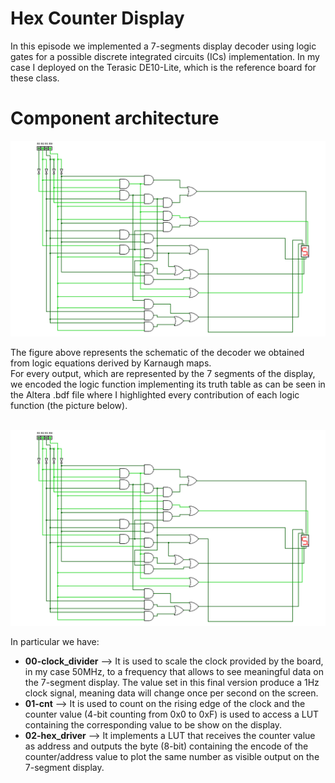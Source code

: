 
# Hex Counter Display

In this episode we implemented a 7-segments display decoder using logic gates for a possible discrete integrated circuits (ICs) implementation. In my case I deployed on the Terasic DE10-Lite, which is the reference board for these class.


# Component architecture
<p align="center">
  <img src="seven_seg_dec.png" width="800" title="Component architecture">
</p>
The figure above represents the schematic of the decoder we obtained from logic equations derived by Karnaugh maps. <br />
For every output, which are represented by the 7 segments of the display, we encoded the logic function implementing its truth table as can be seen in the Altera .bdf file where I highlighted every contribution of each logic function (the picture below). <br />  <br />

<p align="center">
  <img src="seven_seg_dec.png" width="800" title="Component architecture">
</p>

In particular we have:

- **00-clock_divider** ⟶  It is used to scale the clock provided by the board, in my case 50MHz, to a frequency that allows to see meaningful data on the 7-segment display. The value set in this final version produce a 1Hz clock signal, meaning data will change once per second on the screen.
- **01-cnt** ⟶  It is used to count on the rising edge of the clock and the counter value (4-bit counting from 0x0 to 0xF) is used to access a LUT containing the corresponding value to be show on the display.
- **02-hex_driver** ⟶  It implements a LUT that receives the counter value as address and outputs the byte (8-bit) containing the encode of the counter/address value to plot the same number as visible output on the 7-segment display. 

